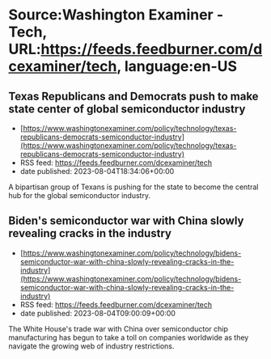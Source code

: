 # Source:Washington Examiner - Tech, URL:https://feeds.feedburner.com/dcexaminer/tech, language:en-US

## Texas Republicans and Democrats push to make state center of global semiconductor industry
 - [https://www.washingtonexaminer.com/policy/technology/texas-republicans-democrats-semiconductor-industry](https://www.washingtonexaminer.com/policy/technology/texas-republicans-democrats-semiconductor-industry)
 - RSS feed: https://feeds.feedburner.com/dcexaminer/tech
 - date published: 2023-08-04T18:34:06+00:00

A bipartisan group of Texans is pushing for the state to become the central hub for the global semiconductor industry.

## Biden's semiconductor war with China slowly revealing cracks in the industry
 - [https://www.washingtonexaminer.com/policy/technology/bidens-semiconductor-war-with-china-slowly-revealing-cracks-in-the-industry](https://www.washingtonexaminer.com/policy/technology/bidens-semiconductor-war-with-china-slowly-revealing-cracks-in-the-industry)
 - RSS feed: https://feeds.feedburner.com/dcexaminer/tech
 - date published: 2023-08-04T09:00:09+00:00

The White House's trade war with China over semiconductor chip manufacturing has begun to take a toll on companies worldwide as they navigate the growing web of industry restrictions.

